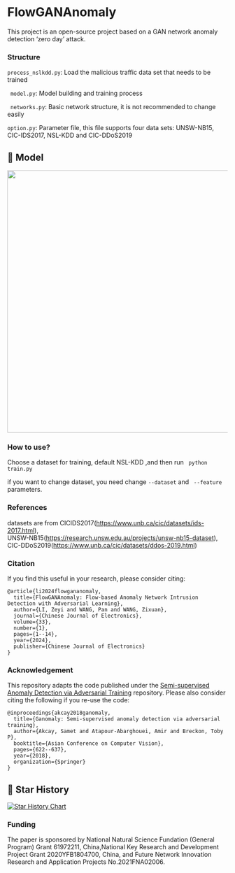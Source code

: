 # FlowGANAnomaly
This project is an open-source project based on a GAN network anomaly detection ‘zero day’ attack.

### Structure
`process_nslkdd.py`: Load the malicious traffic data set that needs to be trained

` model.py`: Model building and training process

` networks.py`:  Basic network structure, it is not recommended to change easily

`option.py`: Parameter file, this file supports four data sets: UNSW-NB15, CIC-IDS2017, NSL-KDD and CIC-DDoS2019

## 🦜 Model

<div align="center">
  <img src="./images/model.png" width="600px" />
</div>

### How to use?

Choose a dataset for training, default NSL-KDD ,and then run ` python train.py`

if you want to change dataset, you need  change `--dataset` and ` --feature` parameters.

### References  
datasets are from CICIDS2017(https://www.unb.ca/cic/datasets/ids-2017.html),  
UNSW-NB15(https://research.unsw.edu.au/projects/unsw-nb15-dataset),   
CIC-DDoS2019(https://www.unb.ca/cic/datasets/ddos-2019.html)

### Citation
If you find this useful in your research, please consider citing:
```
@article{li2024flowgananomaly,
  title={FlowGANAnomaly: Flow-based Anomaly Network Intrusion Detection with Adversarial Learning},
  author={LI, Zeyi and WANG, Pan and WANG, Zixuan},
  journal={Chinese Journal of Electronics},
  volume={33},
  number={1},
  pages={1--14},
  year={2024},
  publisher={Chinese Journal of Electronics}
}
```

### Acknowledgement
This repository adapts the code published under the [Semi-supervised Anomaly Detection via Adversarial Training](https://github.com/samet-akcay/ganomaly) repository. Please also consider citing the following if you re-use the code:
```
@inproceedings{akcay2018ganomaly,
  title={Ganomaly: Semi-supervised anomaly detection via adversarial training},
  author={Akcay, Samet and Atapour-Abarghouei, Amir and Breckon, Toby P},
  booktitle={Asian Conference on Computer Vision},
  pages={622--637},
  year={2018},
  organization={Springer}
}
```
## 🚀 Star History

[![Star History Chart](https://api.star-history.com/svg?repos=AIDC-AI/Parrot&type=Date)](https://star-history.com/#AIDC-AI/Parrot&Date)

### Funding
The paper is sponsored by National Natural Science Fundation (General Program) Grant 61972211, China,National Key Research and Development Project Grant 2020YFB1804700, China, and Future Network Innovation Research and Application Projects No.2021FNA02006.
